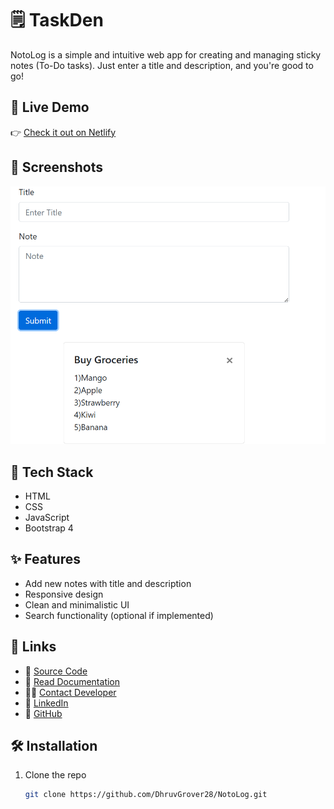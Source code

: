 # 🗒️ TaskDen

NotoLog is a simple and intuitive web app for creating and managing sticky notes (To-Do tasks). Just enter a title and description, and you're good to go!

## 🚀 Live Demo

👉 [Check it out on Netlify](https://notolog.netlify.app/)  

## 📸 Screenshots

![NotoLog Screenshot](notolog-ss.png)


## 🧰 Tech Stack

- HTML
- CSS
- JavaScript
- Bootstrap 4

## ✨ Features

- Add new notes with title and description
- Responsive design
- Clean and minimalistic UI
- Search functionality (optional if implemented)

## 🔗 Links

- 📂 [Source Code](https://github.com/DhruvGrover28/NotoLog)
- 📖 [Read Documentation](https://github.com/DhruvGrover28/NotoLog/blob/master/README.md)
- 🙋‍♂️ [Contact Developer](mailto:grover.dhruv28@gmail.com)
- 💼 [LinkedIn](https://www.linkedin.com/in/dhruv-grover28/)
- 🐙 [GitHub](https://github.com/DhruvGrover28)

## 🛠️ Installation

1. Clone the repo
   ```bash
   git clone https://github.com/DhruvGrover28/NotoLog.git


